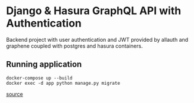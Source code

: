 # Django & Hasura GraphQL API with Authentication

Backend project with user authentication and JWT provided by allauth and graphene coupled with postgres and hasura containers.

## Running application
```
docker-compose up --build
docker exec -d app python manage.py migrate
```

[source](https://hasura.io/blog/how-to-setup-authentication-with-django-graphene-and-hasura-graphql/)